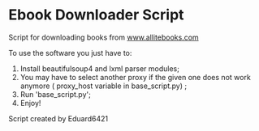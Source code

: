 # Ebook Downloader Script

Script for downloading books from www.allitebooks.com

To use the software you just have to:   
1) Install beautifulsoup4 and lxml parser modules;
2) You may have to select another proxy if the given one does not work anymore ( proxy_host variable in base_script.py) ;
3) Run 'base_script.py'; 
4) Enjoy!

Script created by Eduard6421
